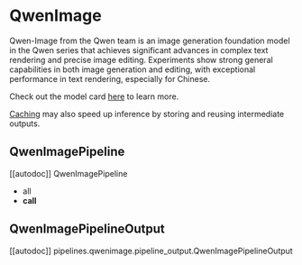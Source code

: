 <!-- Copyright 2025 The HuggingFace Team. All rights reserved.
#
# Licensed under the Apache License, Version 2.0 (the "License");
# you may not use this file except in compliance with the License.
# You may obtain a copy of the License at
#
#     http://www.apache.org/licenses/LICENSE-2.0
#
# Unless required by applicable law or agreed to in writing, software
# distributed under the License is distributed on an "AS IS" BASIS,
# WITHOUT WARRANTIES OR CONDITIONS OF ANY KIND, either express or implied.
# See the License for the specific language governing permissions and
# limitations under the License. -->

# QwenImage

Qwen-Image from the Qwen team is an image generation foundation model in the Qwen series that achieves significant advances in complex text rendering and precise image editing. Experiments show strong general capabilities in both image generation and editing, with exceptional performance in text rendering, especially for Chinese.

Check out the model card [here](https://huggingface.co/Qwen/Qwen-Image) to learn more.

<Tip>

[Caching](../../optimization/cache) may also speed up inference by storing and reusing intermediate outputs.

</Tip>

## QwenImagePipeline

[[autodoc]] QwenImagePipeline
  - all
  - __call__

## QwenImagePipelineOutput

[[autodoc]] pipelines.qwenimage.pipeline_output.QwenImagePipelineOutput
